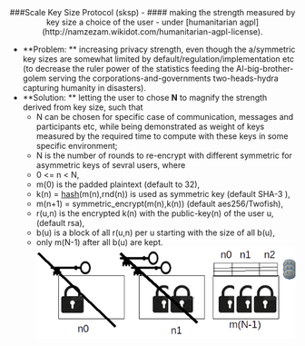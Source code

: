 <center>
###Scale Key Size Protocol (sksp) -
#### making the strength measured by key size a choice of the user - under [humanitarian agpl](http://namzezam.wikidot.com/humanitarian-agpl-license).</center>

- **Problem: ** increasing privacy strength, even though the a/symmetric key sizes are somewhat limited by default/regulation/implementation etc (to decrease the ruler power of the statistics feeding the AI-big-brother-golem serving the corporations-and-governments two-heads-hydra capturing humanity in disasters).
- **Solution: ** letting the user to chose **N** to magnify the strength derived from key size, such that
	- N can be chosen for specific case of communication, messages and participants etc, while being demonstrated as weight of keys measured by the required time to compute with these keys in some specific environment;
	- N is the number of rounds to re-encrypt with different symmetric for asymmetric keys of sevral users, where
	- 0 <= n < N,
	- m(0) is the padded plaintext (default to 32),
	- k(n)  = [hash](https://en.wikipedia.org/wiki/List_of_hash_functions)(m(n),rnd(n)) is used as symmetric key (default SHA-3 ),
	- m(n+1) = symmetric_encrypt(m(n),k(n)) (default aes256/Twofish),
	- r(u,n) is the encrypted k(n) with the public-key(n) of the user u, (default rsa), 
	-  b(u) is a block of all r(u,n) per u starting with the size of all b(u),
	- only m(N-1)  after all b(u) are kept.
![](sksp.png)
